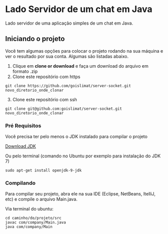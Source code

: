 # Lado Servidor de um chat em Java

Lado servidor de uma aplicação simples de um chat em Java.

## Iniciando o projeto

Você tem algumas opções para colocar o projeto rodando na sua máquina e ver o resultado por sua conta. Algumas são listadas abaixo.

1. Clique em **clone or download** e faça um download do arquivo em formato .zip
2. Clone este repositório com https
```
git clone https://github.com/goislimat/server-socket.git novo_diretorio_onde_clonar
```
3. Clone este repositório com ssh
```
git clone git@github.com:goislimat/server-socket.git novo_diretorio_onde_clonar
```

### Pré Requisitos

Você precisa ter pelo menos o JDK instalado para compilar o projeto

[Download JDK](http://www.oracle.com/technetwork/pt/java/javase/downloads/index.html)

Ou pelo terminal (comando no Ubuntu por exemplo para instalação do JDK 7)
```
sudo apt-get install openjdk-9-jdk
```

### Compilando

Para compilar seu projeto, abra ele na sua IDE (Eclipse, NetBeans, ItelliJ, etc) e compile o arquivo Main.java.

Via terminal do ubuntu:
```
cd caminho/do/projeto/src
javac com/company/Main.java
java com/company/Main
```

